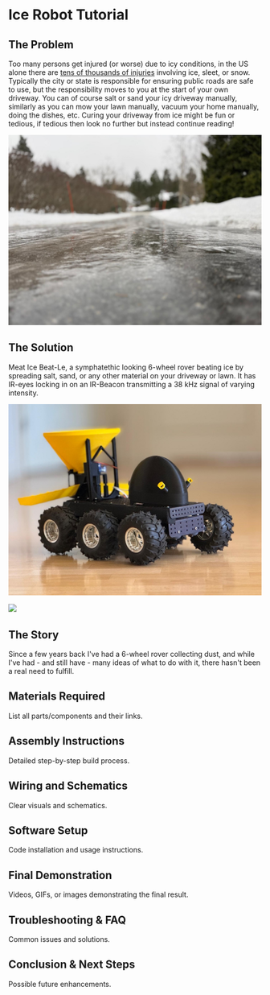 # Ice Robot Tutorial

## The Problem

Too many persons get injured (or worse) due to icy conditions, in the US alone there are [tens of thousands of injuries](https://www.bls.gov/opub/ted/2016/42480-work-injuries-involved-ice-sleet-or-snow-in-2014.htm) involving ice, sleet, or snow. Typically the city or state is responsible for ensuring public roads are safe to use, but the responsibility moves to you at the start of your own driveway. You can of course salt or sand your icy driveway manually, similarly as you can mow your lawn manually, vacuum your home manually, doing the dishes, etc. Curing your driveway from ice might be fun or tedious, if tedious then look no further but instead continue reading!


![](/images/Icy_driveway.jpg)

## The Solution

Meat Ice Beat-Le, a symphatethic looking 6-wheel rover beating ice by spreading salt, sand, or any other material on your driveway or lawn. It has IR-eyes locking in on an IR-Beacon transmitting a 38 kHz signal of varying intensity. 

![](/images/IMG-20250321-WA0001_compr.jpg)

![](/images/Ice_Beat_Le.gif)

## The Story

Since a few years back I've had a 6-wheel rover collecting dust, and while I've had - and still have - many ideas of what to do with it, there hasn't been a real need to fulfill. 

## Materials Required
List all parts/components and their links.

## Assembly Instructions
Detailed step-by-step build process.

## Wiring and Schematics
Clear visuals and schematics.

## Software Setup
Code installation and usage instructions.

## Final Demonstration
Videos, GIFs, or images demonstrating the final result.

## Troubleshooting & FAQ
Common issues and solutions.

## Conclusion & Next Steps
Possible future enhancements.

